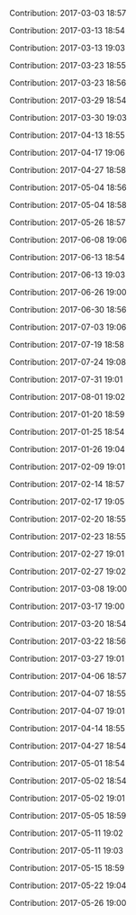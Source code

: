 Contribution: 2017-03-03 18:57

Contribution: 2017-03-13 18:54

Contribution: 2017-03-13 19:03

Contribution: 2017-03-23 18:55

Contribution: 2017-03-23 18:56

Contribution: 2017-03-29 18:54

Contribution: 2017-03-30 19:03

Contribution: 2017-04-13 18:55

Contribution: 2017-04-17 19:06

Contribution: 2017-04-27 18:58

Contribution: 2017-05-04 18:56

Contribution: 2017-05-04 18:58

Contribution: 2017-05-26 18:57

Contribution: 2017-06-08 19:06

Contribution: 2017-06-13 18:54

Contribution: 2017-06-13 19:03

Contribution: 2017-06-26 19:00

Contribution: 2017-06-30 18:56

Contribution: 2017-07-03 19:06

Contribution: 2017-07-19 18:58

Contribution: 2017-07-24 19:08

Contribution: 2017-07-31 19:01

Contribution: 2017-08-01 19:02

Contribution: 2017-01-20 18:59

Contribution: 2017-01-25 18:54

Contribution: 2017-01-26 19:04

Contribution: 2017-02-09 19:01

Contribution: 2017-02-14 18:57

Contribution: 2017-02-17 19:05

Contribution: 2017-02-20 18:55

Contribution: 2017-02-23 18:55

Contribution: 2017-02-27 19:01

Contribution: 2017-02-27 19:02

Contribution: 2017-03-08 19:00

Contribution: 2017-03-17 19:00

Contribution: 2017-03-20 18:54

Contribution: 2017-03-22 18:56

Contribution: 2017-03-27 19:01

Contribution: 2017-04-06 18:57

Contribution: 2017-04-07 18:55

Contribution: 2017-04-07 19:01

Contribution: 2017-04-14 18:55

Contribution: 2017-04-27 18:54

Contribution: 2017-05-01 18:54

Contribution: 2017-05-02 18:54

Contribution: 2017-05-02 19:01

Contribution: 2017-05-05 18:59

Contribution: 2017-05-11 19:02

Contribution: 2017-05-11 19:03

Contribution: 2017-05-15 18:59

Contribution: 2017-05-22 19:04

Contribution: 2017-05-26 19:00

